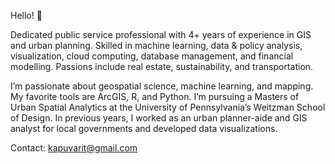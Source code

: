 Hello! 👋

Dedicated public service professional with 4+ years of experience in GIS and urban planning. Skilled in machine learning, data & policy analysis, visualization, cloud computing, database management, and financial modelling. Passions include real estate, sustainability, and transportation.

I’m passionate about geospatial science, machine learning, and mapping. My favorite tools are ArcGIS, R, and Python. I’m pursuing a Masters of Urban Spatial Analytics at the University of Pennsylvania’s Weitzman School of Design. In previous years, I worked as an urban planner-aide and GIS analyst for local governments and developed data visualizations.

Contact: kapuvarit@gmail.com


